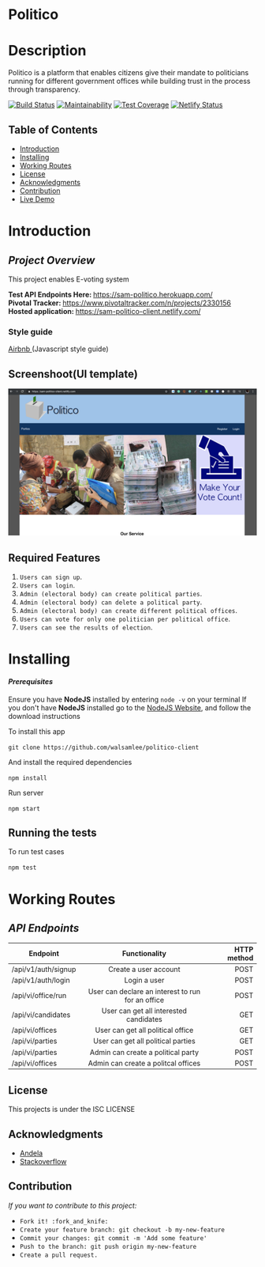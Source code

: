 # Politico

# Description
Politico is a platform that enables citizens give their mandate to politicians running for different government offices while building trust in the process through transparency.

[![Build Status](https://travis-ci.org/walsamlee/politico-client.svg?branch=develop)](https://travis-ci.org/walsamlee/politico-client) [![Maintainability](https://api.codeclimate.com/v1/badges/8ab04f6aa8fd6f37abb1/maintainability)](https://codeclimate.com/github/walsamlee/politico-client/maintainability) [![Test Coverage](https://api.codeclimate.com/v1/badges/8ab04f6aa8fd6f37abb1/test_coverage)](https://codeclimate.com/github/walsamlee/politico-client/test_coverage) [![Netlify Status](https://api.netlify.com/api/v1/badges/f0d1331e-f4dc-4b8e-a303-a71c634a4bf0/deploy-status)](https://app.netlify.com/sites/sam-politico-client/deploys)


## Table of Contents

- [Introduction](#introduction)
- [Installing](#installing)
- [Working Routes](#working-routes)
- [License](#license)
- [Acknowledgments](#acknowledgments)
- [Contribution](#contribution)
- [Live Demo](#live-demo)

# Introduction

## _Project Overview_

This project enables E-voting system

<b> Test API Endpoints Here: </b> https://sam-politico.herokuapp.com/ <br/>
<b> Pivotal Tracker: </b>https://www.pivotaltracker.com/n/projects/2330156<br/>
<b> Hosted application: </b>https://sam-politico-client.netlify.com/<br/>

### **Style guide**

[Airbnb ](https://github.com/airbnb/javascript)(Javascript style guide)

## Screenshoot(UI template)

![alt](./screenShoot/readme.png)

## Required Features

1. `Users can sign up`.
2. `Users can login`.
3. `Admin (electoral body) can create political parties`.
4. `Admin (electoral body) can delete a political party`.
5. `Admin (electoral body) can create different political offices`.
6. `Users can vote for only one politician per political office`.
7. `Users can see the results of election`.

# Installing

#### _Prerequisites_

Ensure you have **NodeJS** installed by entering `node -v` on your terminal
If you don't have **NodeJS** installed go to the [NodeJS Website](http://nodejs.org), and follow the download instructions

To install this app

`git clone https://github.com/walsamlee/politico-client`

And install the required dependencies

`npm install`

Run server

`npm start`

## Running the tests

To run test cases

`npm test`

# Working Routes

## _API Endpoints_

| Endpoint             |                   Functionality                   | HTTP method |
| -------------------- | :-----------------------------------------------: | ----------: |
| /api/v1/auth/signup  |               Create a user account               |        POST |
| /api/v1/auth/login   |                   Login a user                    |        POST |
| /api/vi/office/run   | User can declare an interest to run for an office |        POST |
| /api/vi/candidates   |      User can get all interested candidates       |         GET |
| /api/vi/offices      |         User can get all political office         |         GET |
| /api/vi/parties      |        User can get all political parties         |         GET |
| /api/vi/parties      |        Admin can create a political party         |        POST |
| /api/vi/offices      |        Admin can create a politcal offices        |        POST |

## License

This projects is under the ISC LICENSE

## Acknowledgments

- [Andela](http://andela.com)
- [Stackoverflow](stackoverflow.com)

## Contribution

_If you want to contribute to this project:_

- `Fork it! :fork_and_knife:`
- `Create your feature branch: git checkout -b my-new-feature`
- `Commit your changes: git commit -m 'Add some feature'`
- `Push to the branch: git push origin my-new-feature`
- `Create a pull request.`
